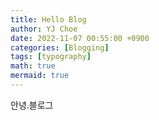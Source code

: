 ```yaml
---
title: Hello Blog
author: YJ Choe
date: 2022-11-07 00:55:00 +0900
categories: [Blogging]
tags: [typography]
math: true
mermaid: true
---
```


안녕.블로그

